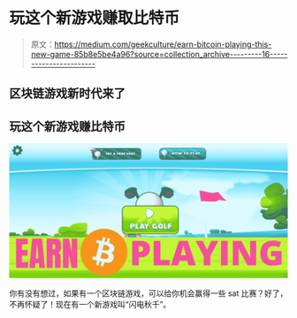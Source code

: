 # 玩这个新游戏赚取比特币

> 原文：<https://medium.com/geekculture/earn-bitcoin-playing-this-new-game-85b8e5be4a96?source=collection_archive---------16----------------------->

## **区块链游戏新时代来了**

## **玩这个新游戏赚比特币**

![](img/1d04887ab3f66e06c2f3c027c793acc6.png)

你有没有想过，如果有一个区块链游戏，可以给你机会赢得一些 sat 比赛？好了，不再怀疑了！现在有一个新游戏叫“闪电秋千”。